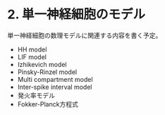 # 2. 単一神経細胞のモデル

単一神経細胞の数理モデルに関連する内容を書く予定。

- HH model
- LIF model
- Izhikevich model
- Pinsky-Rinzel model
- Multi compartment model
- Inter-spike interval model
- 発火率モデル
- Fokker-Planck方程式